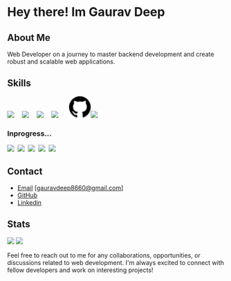 # Hey there! Im Gaurav Deep 

## About Me

Web Developer on a journey to master backend development and create robust and scalable web applications.

## Skills

<img src="https://cdn.jsdelivr.net/gh/devicons/devicon/icons/html5/html5-original.svg" width="50px" style="margin-right:10px">&nbsp;&nbsp;<img src="https://cdn.jsdelivr.net/gh/devicons/devicon/icons/css3/css3-original.svg" width="50px" style="margin-right:10px">&nbsp;&nbsp;<img src="https://cdn.jsdelivr.net/gh/devicons/devicon/icons/javascript/javascript-original.svg" width="50px" style="margin-right:10px">&nbsp;&nbsp;<img src="https://cdn.jsdelivr.net/gh/devicons/devicon/icons/bootstrap/bootstrap-plain.svg" width="50px" style="margin-right:10px">&nbsp;&nbsp;&nbsp;&nbsp;<img src="https://raw.githubusercontent.com/primer/octicons/master/icons/mark-github-16.svg" width="50px"><img src="https://cdn.jsdelivr.net/gh/devicons/devicon/icons/git/git-original.svg" width="50px" style="margin-right:10px">

### Inprogress...
<img src="https://cdn.jsdelivr.net/gh/devicons/devicon/icons/mongodb/mongodb-original.svg" width="50px">&nbsp;&nbsp;<img src="https://cdn.jsdelivr.net/gh/devicons/devicon/icons/express/express-original.svg" width="50px">&nbsp;&nbsp;<img src="https://cdn.jsdelivr.net/gh/devicons/devicon/icons/react/react-original.svg" width="50px">&nbsp;&nbsp;<img src="https://cdn.jsdelivr.net/gh/devicons/devicon/icons/nodejs/nodejs-original.svg" width="50px">&nbsp;&nbsp;<img src="https://cdn.jsdelivr.net/gh/devicons/devicon/icons/typescript/typescript-original.svg" width="50px">


## Contact
- [Email](gauravdeep8660@gmail.com) [gauravdeep8660@gmail.com]
- [GitHub](https://github.com/GAURAV-DEEP01)
- [Linkedin](https://www.linkedin.com/in/gaurav-deep-1a0b46280/)

## Stats
![](https://github-readme-streak-stats.herokuapp.com/?user=GAURAV-DEEP01&theme=tokyonight&hide_border=false)&nbsp;![](https://github-readme-stats.vercel.app/api/top-langs/?username=GAURAV-DEEP01&theme=tokyonight&hide_border=false&include_all_commits=true&count_private=true&layout=compact)


Feel free to reach out to me for any collaborations, opportunities, or discussions related to web development. I'm always excited to connect with fellow developers and work on interesting projects!


